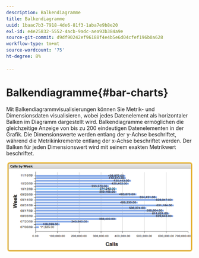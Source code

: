 ```yaml
---
description: Balkendiagramme
title: Balkendiagramme
uuid: 1baac7b3-7918-4de6-81f3-1aba7e9b8e20
exl-id: e4e25832-5552-4acb-9adc-aea93b384a9e
source-git-commit: d9df90242ef96188f4e4b5e6d04cfef196b0a628
workflow-type: tm+mt
source-wordcount: '75'
ht-degree: 8%

---
```


# Balkendiagramme{#bar-charts}

Mit Balkendiagrammvisualisierungen können Sie Metrik- und Dimensionsdaten visualisieren, wobei jedes Datenelement als horizontaler Balken im Diagramm dargestellt wird. Balkendiagramme ermöglichen die gleichzeitige Anzeige von bis zu 200 eindeutigen Datenelementen in der Grafik. Die Dimensionswerte werden entlang der y-Achse beschriftet, während die Metrikinkremente entlang der x-Achse beschriftet werden. Der Balken für jeden Dimensionswert wird mit seinem exakten Metrikwert beschriftet.

![](assets/bar_chart.png)
